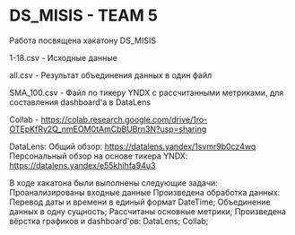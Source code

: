 # DS_MISIS - TEAM 5
Работа посвящена хакатону DS_MISIS

1-18.csv - Исходные данные

all.csv - Результат объединения данных в один файл

SMA_100.csv - Файл по тикеру YNDX с рассчитанными метриками, для составления dashboard'а в DataLens

Collab - https://colab.research.google.com/drive/1ro-OTEpKfRy2Q_nmEOM0tAmCbBUBrn3N?usp=sharing

DataLens:
Общий обзор: https://datalens.yandex/1svmr9b0cz4wq
Персональный обзор на основе тикера YNDX: https://datalens.yandex/e55khihfa94u3



В ходе хакатона были выполнены следующие задачи:
Проанализированы входные данные
Произведена обработка данных:
  Перевод даты и времени в единый формат DateTime;
  Объединение данных в одну сущность;
Рассчитаны основные метрики;
Произведена вёрстка графиков и dashboard'ов:
  DataLens;
  Collab;
